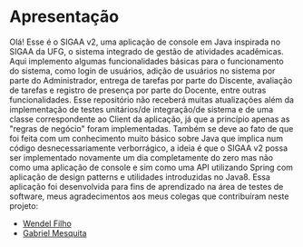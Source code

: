 # Apresentação

Olá! Esse é o SIGAA v2, uma aplicação de console em Java inspirada no SIGAA da UFG, o sistema integrado de gestão de atividades acadêmicas. Aqui implemento algumas funcionalidades básicas para o funcionamento do sistema, como login de usuários, adição de usuários no sistema por parte do Administrador, entrega de tarefas por parte do Discente, avaliação de tarefas e registro de presença por parte do Docente, entre outras funcionalidades.
Esse repositório não receberá muitas atualizações além da implementação de testes unitários/de integração/de sistema e de uma classe correspondente ao Client da aplicação, já que a princípio apenas as "regras de negócio" foram implementadas. Também se deve ao fato de que foi feita com um conhecimento muito básico sobre Java que implica num código desnecessariamente verborrágico, a ideia é que o SIGAA v2 possa ser implementado novamente um dia completamente do zero mas não como uma aplicação de console e sim como uma API utilizando Spring com aplicação de design patterns e utilidades introduzidas no Java8.
Essa aplicação foi desenvolvida para fins de aprendizado na área de testes de software, meus agradecimentos aos meus colegas que contribuíram neste projeto:
 - [Wendel Filho](https://github.com/Wendel-Fl)
 - [Gabriel Mesquita](https://github.com/Gabriel-Mesq)
